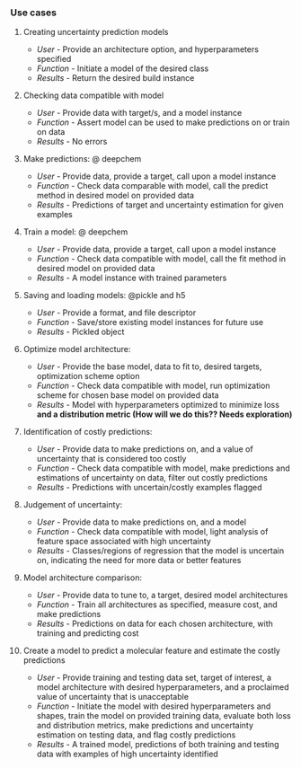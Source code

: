 ### Use cases
1. Creating uncertainty prediction models
	- *User* - Provide an architecture option, and hyperparameters specified
	- *Function* -  Initiate a model of the desired class
	- *Results* - Return the desired build instance
2. Checking data compatible with model
	- *User* - Provide data with target/s, and a model instance
	- *Function* - Assert model can be used to make predictions on or train on data
	- *Results* - No errors 
3. Make predictions: @ deepchem
	- *User* - Provide data, provide a target, call upon a model instance
	- *Function* - Check data comparable with model, call the predict method in desired model on provided data
	- *Results* - Predictions of target and uncertainty estimation for given examples

4. Train a model: @ deepchem
	- *User* - Provide data, provide a target, call upon a model instance
	- *Function* - Check data compatible with model, call the fit method in desired model on provided data
	- *Results* - A model instance with trained parameters

5. Saving and loading models: @pickle and h5
	- *User* - Provide a format, and file descriptor
	- *Function* - Save/store existing model instances for future use
	- *Results* - Pickled object

6. Optimize model architecture:
	- *User* - Provide the base model, data to fit to, desired targets, optimization scheme option
	- *Function* - Check data compatible with model, run optimization scheme for chosen base model on provided data
	- *Results* - Model with hyperparameters optimized to minimize loss **and a distribution metric (How will we do this?? Needs exploration)**

7. Identification of costly predictions:
	- *User* - Provide data to make predictions on, and a value of uncertainty that is considered too costly
	- *Function* - Check data compatible with model, make predictions and estimations of uncertainty on data, filter out costly predictions
	- *Results* - Predictions with uncertain/costly examples flagged

8. Judgement of uncertainty:
	- *User* - Provide data to make predictions on, and a model
	- *Function* - Check data compatible with model, light analysis of feature space associated with high uncertainty
	- *Results* - Classes/regions of regression that the model is uncertain on, indicating the need for more data or better features

9. Model architecture comparison:
	- *User* - Provide data to tune to, a target, desired model architectures
	- *Function* - Train all architectures as specified, measure cost, and make predictions
	- *Results* - Predictions on data for each chosen architecture, with training and predicting cost
10. Create a model to predict a molecular feature and estimate the costly predictions
	- *User* - Provide training and testing data set, target of interest, a model architecture with desired hyperparameters, and a proclaimed value of uncertainty that is unacceptable
	- *Function* - Initiate the model with desired hyperparameters and shapes, train the model on provided training data, evaluate both loss and distribution metrics, make predictions and uncertainty estimation on testing data, and flag costly predictions
	- *Results* - A trained model, predictions of both training and testing data with examples of high uncertainty identified